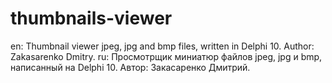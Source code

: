 # thumbnails-viewer
en:
Thumbnail viewer jpeg, jpg and bmp files, written in Delphi 10.
Author: Zakasarenko Dmitry.
ru:
Просмотрщик миниатюр файлов jpeg, jpg и bmp, написанный на Delphi 10.
Автор: Закасаренко Дмитрий.
